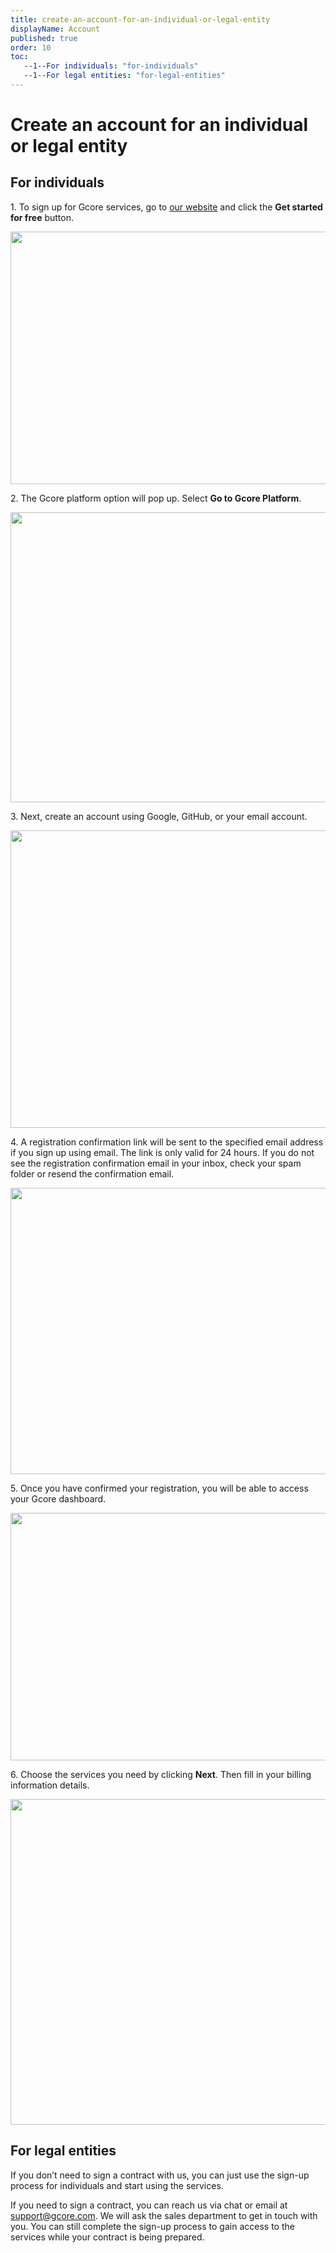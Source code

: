 ```yaml
---
title: create-an-account-for-an-individual-or-legal-entity
displayName: Account
published: true
order: 10
toc:
   --1--For individuals: "for-individuals"
   --1--For legal entities: "for-legal-entities"
---
```


# Create an account for an individual or legal entity

## For individuals

1. To sign up for Gcore services, go to <a href="https://gcore.com/" target="_blank">
our website</a> and click the **Get started for free** button.

<img src="https://assets.gcore.pro/docs/account-settings/account/get-started-gcore-website-10.png" alt="" width="635" height="404">

2. The Gcore platform option will pop up. Select **Go to Gcore Platform**.

<img src="https://assets.gcore.pro/docs/account-settings/account/select-gcore-platform-20.png" alt="" width="637" height="464">

3. Next, create an account using Google, GitHub, or your email account.

<img src="https://assets.gcore.pro/docs/account-settings/account/create-gcore-account-30.jpg" alt="" width="648" height="476">

4. A registration confirmation link will be sent to the specified email address if you sign up using email. The link is only valid for 24 hours. If you do not see the registration confirmation email in your inbox, check your spam folder or resend the confirmation email.

<img src="https://assets.gcore.pro/docs/account-settings/account/confirm-email-40.jpg" alt="" width="554" height="458">

5. Once you have confirmed your registration, you will be able to access your Gcore dashboard.

<img src="https://assets.gcore.pro/docs/account-settings/account/gcore-dashboard-50.png" alt="" width="858" height="396">

6. Choose the services you need by clicking **Next**. Then fill in your billing information details.

<img src="https://assets.gcore.pro/docs/account-settings/account/check-billing-info-60.jpg" alt="" width="790" height="521">

## For legal entities

If you don’t need to sign a contract with us, you can just use the sign-up process for individuals and start using the services.

If you need to sign a contract, you can reach us via chat or email at [support@gcore.com](mailto:support@gcore.com). We will ask the sales department to get in touch with you. You can still complete the sign-up process to gain access to the services while your contract is being prepared.